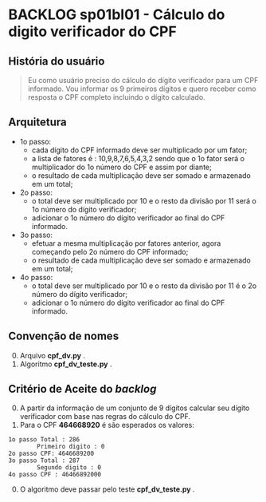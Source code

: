 # BACKLOG sp01bl01 - Cálculo do digito verificador do CPF
## História do usuário
> Eu como usuário preciso do cálculo do dígito verificador para um CPF informado.
> Vou informar os 9 primeiros dígitos e quero receber como resposta o CPF completo
> incluindo o dígito calculado.

## Arquitetura
* 1o passo: 
  * cada dígito do CPF informado deve ser multiplicado por um fator;
  * a lista de fatores é : 10,9,8,7,6,5,4,3,2 sendo que o 1o fator será o multiplicador
  do 1o número do CPF e assim por diante;
  * o resultado de cada multiplicação deve ser somado e armazenado em um total;
* 2o passo:
  * o total deve ser multiplicado por 10 e o resto da divisão por 11 será o 1o número 
  do dígito verificador;
  * adicionar o 1o número do dígito verificador ao final do CPF informado.
* 3o passo:
  * efetuar a mesma multiplicação por fatores anterior, agora começando pelo 2o número do 
   CPF informado;
  * o resultado de cada multiplicação deve ser somado e armazenado em um total;
* 4o passo:
  * o total deve ser multiplicado por 10 e o resto da divisão por 11 é o 2o número 
  do dígito verificador;
  * adicionar o 1o número do dígito verificador ao final do CPF informado.
  
## Convenção de nomes
0. Arquivo **cpf_dv.py** .
0. Algoritmo **cpf_dv_teste.py** .

## Critério de Aceite do _backlog_
0. A partir da informação de um conjunto de 9 dígitos calcular seu dígito verificador
com base nas regras do cálculo do CPF. 
0. Para o CPF **464668920** é são esperados os valores:
````
1o passo Total : 286
        Primeiro digito : 0
2o passo CPF: 4646689200
3o passo Total : 287
        Segundo digito : 0
4o passo CPF : 46466892000
````

0. O algoritmo deve passar pelo teste **cpf_dv_teste.py** .